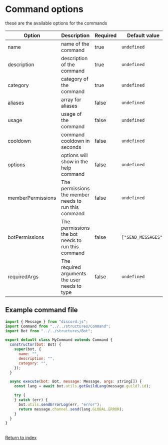 # Command options

these are the available options for the commands

| Option            | Description                                          | Required | Default value       |
| ----------------- | ---------------------------------------------------- | -------- | ------------------- |
| name              | name of the command                                  | true     | `undefined`         |
| description       | description of the command                           | true     | `undefined`         |
| category          | category of the command                              | true     | `undefined`         |
| aliases           | array for aliases                                    | false    | `undefined`         |
| usage             | usage of the command                                 | false    | `undefined`         |
| cooldown          | command cooldown in seconds                          | false    | `undefined`         |
| options           | options will show in the help command                | false    | `undefined`         |
| memberPermissions | The permissions the member needs to run this command | false    | `undefined`         |
| botPermissions    | The permissions the bot needs to run this command    | false    | `["SEND_MESSAGES"]` |
| requiredArgs      | The required arguments the user needs to type        | false    | `undefined`         |

## Example command file

```js
import { Message } from "discord.js";
import Command from "../../structures/Command";
import Bot from "../../structures/Bot";

export default class MyCommand extends Command {
  constructor(bot: Bot) {
    super(bot, {
      name: "",
      description: "",
      category: "",
    });
  }

  async execute(bot: Bot, message: Message, args: string[]) {
    const lang = await bot.utils.getGuildLang(message.guild?.id);

    try {
    } catch (err) {
      bot.utils.sendErrorLog(err, "error");
      return message.channel.send(lang.GLOBAL.ERROR);
    }
  }
}
```

##

[Return to index](README.md)
